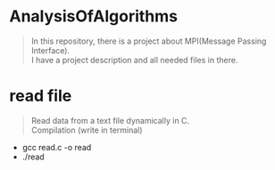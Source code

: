 # AnalysisOfAlgorithms
> In this repository, there is a project about MPI(Message Passing Interface).<br>
 I have a project description and all needed files in there.


# read file
> Read data from a text file dynamically in C.<br>
Compilation (write in terminal)
<ul>
  <li>gcc read.c -o read</li>
  <li>./read</li>
</ul>

